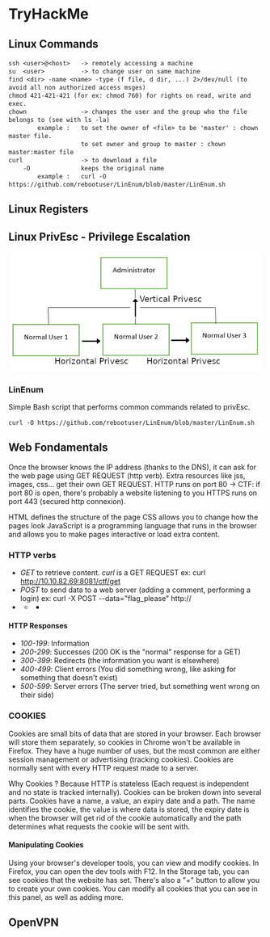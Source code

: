 # TryHackMe

## Linux Commands
```
ssh <user>@<host>	-> remotely accessing a machine
su	<user>			-> to change user on same machine
find <dir> -name <name> -type (f file, d dir, ...) 2>/dev/null (to avoid all non authorized access msges)
chmod 421-421-421 (for ex: chmod 760) for rights on read, write and exec.
chown 				-> changes the user and the group who the file belongs to (see with ls -la)
		example :	to set the owner of <file> to be 'master' : chown master file.
					to set owner and group to master : chown master:master file
curl				-> to download a file
	-O				keeps the original name
		example :	curl -O https://github.com/rebootuser/LinEnum/blob/master/LinEnum.sh

```


## Linux Registers

## Linux PrivEsc - Privilege Escalation
![privEsc Tree](https://github.com/oghobhainn/TryHackMe/blob/main/images/privEscTree.png)
### LinEnum
Simple Bash script that performs common commands related to privEsc.
```
curl -O https://github.com/rebootuser/LinEnum/blob/master/LinEnum.sh
```

## Web Fondamentals

Once the browser knows the IP address (thanks to the DNS), it can ask for the web page using GET REQUEST (http verb). Extra resources like jss, images, css... get their own GET REQUEST.
HTTP runs on port 80 -> CTF: if port 80 is open, there's probably a website listening to you
HTTPS runs on port 443 (secured http connexion).

HTML defines the structure of the page
CSS allows you to change how the pages look
JavaScript is a programming language that runs in the browser and allows you to make pages interactive or load extra content.

### HTTP verbs

- *GET* to retrieve content. *curl* is a GET REQUEST		ex: curl http://10.10.82.69:8081/ctf/get
- *POST* to send data to a web server (adding a comment, performing a login)	ex: curl -X POST --data="flag_please" http://<IP>
- * *

#### HTTP Responses
- *100-199*: Information
- *200-299*: Successes (200 OK is the "normal" response for a GET)
- *300-399*: Redirects (the information you want is elsewhere)
- *400-499*: Client errors (You did something wrong, like asking for something that doesn't exist)
- *500-599*: Server errors (The server tried, but something went wrong on their side)

### COOKIES
Cookies are small bits of data that are stored in your browser. Each browser will store them separately, so cookies in Chrome won't be available in Firefox. They have a huge number of uses, but the most common are either session management or advertising (tracking cookies). Cookies are normally sent with every HTTP request made to a server.

Why Cookies ? Because HTTP is stateless (Each request is independent and no state is tracked internally).
Cookies can be broken down into several parts. Cookies have a name, a value, an expiry date and a path. The name identifies the cookie, the value is where data is stored, the expiry date is when the browser will get rid of the cookie automatically and the path determines what requests the cookie will be sent with.

#### Manipulating Cookies

Using your browser's developer tools, you can view and modify cookies. In Firefox, you can open the dev tools with F12. In the Storage tab, you can see cookies that the website has set. There's also a "+" button to allow you to create your own cookies. You can modify all cookies that you can see in this panel, as well as adding more.
## OpenVPN
